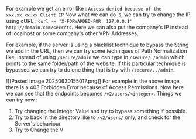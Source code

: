 For example we get an error like : `Access denied because of the xxx.xx.xx.xx Client IP`
Now what we can do is, we can try to change the IP using cURL : `curl -H 'X-FORWARDED-FOR: 127.0.0.1' http://domain.com/secrets`. Here we can also put the company's IP instead of localhost or some company's other VPN Addresses.

For example, if the server is using a blacklist technique to bypass the String we add in the URL, then we can try some techniques of Path Normalization like, instead of using `/secure/admin` we can type in `/secure/./admin` which points to the same folder/path of the website. If this particular technique is bypassed we can try to do one thing that is try with `/secure/../admin`.

![[Pasted image 20250630155017.png]]
For example in the above image, there is a 403 Forbidden Error because of Access Permissions. Now here we can see that the endpoints becomes `/v2/users/<integer>`. Things we can try now :
1. Try changing the Integer Value and try to bypass something if possible.
2. Try to back in the directory like to `/v2/users/` only, and check for the Server's behaviour
3. Try to Change the V

